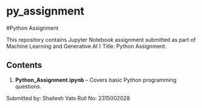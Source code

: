 # py_assignment
#Python Assignment

This repository contains Jupyter Notebook assignment submitted as part of Machine Learning and Generative AI ) Title: Python Assignment.

## Contents

1. **Python_Assignment.ipynb** – Covers basic Python programming questions.

Submitted by: Shailesh Vats 
Roll No: 2315002028
